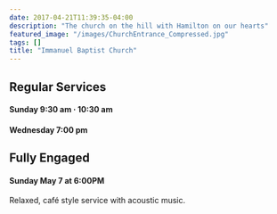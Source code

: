 ```yaml
---
date: 2017-04-21T11:39:35-04:00
description: "The church on the hill with Hamilton on our hearts"
featured_image: "/images/ChurchEntrance_Compressed.jpg"
tags: []
title: "Immanuel Baptist Church"
---
```


## Regular Services

#### Sunday 9:30 am · 10:30 am
#### Wednesday 7:00 pm

## Fully Engaged

#### Sunday May 7 at 6:00PM

Relaxed, café style service with acoustic music.
